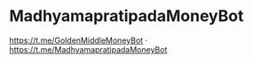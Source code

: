 # MadhyamapratipadaMoneyBot
https://t.me/GoldenMiddleMoneyBot · https://t.me/MadhyamapratipadaMoneyBot
